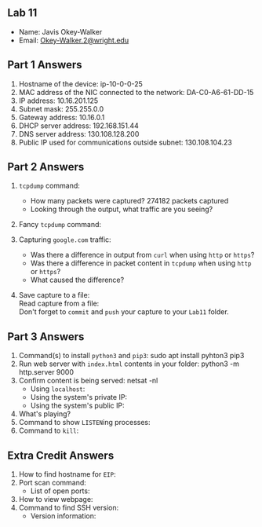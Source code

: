 ## Lab 11

- Name: Javis Okey-Walker
- Email: Okey-Walker.2@wright.edu

## Part 1 Answers

1. Hostname of the device: ip-10-0-0-25
2. MAC address of the NIC connected to the network: DA-C0-A6-61-DD-15
3. IP address:  10.16.201.125
4. Subnet mask: 255.255.0.0
5. Gateway address: 10.16.0.1
6. DHCP server address: 192.168.151.44
7. DNS server address: 130.108.128.200
8. Public IP used for communications outside subnet: 130.108.104.23

## Part 2 Answers

1. `tcpdump` command:

   - How many packets were captured? 274182 packets captured
   - Looking through the output, what traffic are you seeing? 

2. Fancy `tcpdump` command:

3. Capturing `google.com` traffic:
   - Was there a difference in output from `curl` when using `http` or `https`?
   - Was there a difference in packet content in `tcpdump` when using `http` or `https`?
   - What caused the difference?
4. Save capture to a file:  
   Read capture from a file:  
   Don't forget to `commit` and `push` your capture to your `Lab11` folder.

## Part 3 Answers

1. Command(s) to install `python3` and `pip3`: sudo apt install pyhton3 pip3
2. Run web server with `index.html` contents in your folder: python3 -m http.server 9000
3. Confirm content is being served: netsat -nl
   - Using `localhost`:
   - Using the system's private IP:
   - Using the system's public IP:
4. What's playing?
5. Command to show `LISTEN`ing processes:
6. Command to `kill`:

## Extra Credit Answers

1. How to find hostname for `EIP`:
2. Port scan command:
   - List of open ports:
3. How to view webpage:
4. Command to find SSH version:
   - Version information:
